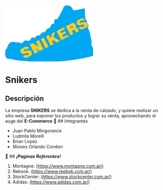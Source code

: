 ![imgLogo](/Extras/logo.png)
# Snikers
## Descripción 
La empresa **SNIKERS** se dedica a la venta de calzado,
y quiere realizar un sitio web, para exponer los productos y lograr su venta,
aprovechando el auge del **E-Commerce**
:pushpin: ## Integrantes
- Juan Pablo Mingorance
- Ludmila Morelli
- Brian Lopez
- Moises Orlando Condori 

:pushpin: ##  ***¡Paginas Referentes!***
1. Montagne: (https://www.montagne.com.ar/)
2. Rebook: (https://www.reebok.com.ar/)
3. StockCenter: (https://www.stockcenter.com.ar/)
4. Adidas: (https://www.adidas.com.ar/)
